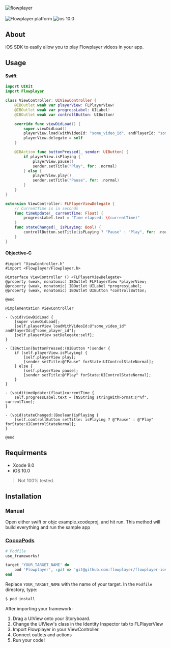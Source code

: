 ![flowplayer](https://flowplayer.com/images/logo-blue.png)<br /><br />
![Flowplayer platform](https://img.shields.io/badge/Platform-iOS-orange.svg)
![ios 10.0](https://img.shields.io/badge/ios-10.0-blue.svg)

## About
iOS SDK to easily allow you to play Flowplayer videos in your app.

## Usage

#### Swift
```swift
import UIKit
import Flowplayer

class ViewController: UIViewController {
    @IBOutlet weak var playerView: FLPlayerView!
    @IBOutlet weak var progressLabel: UILabel!
    @IBOutlet weak var controllButton: UIButton!

    override func viewDidLoad() {
        super.viewDidLoad()
        playerView.load(withVideoId: "some_video_id", andPlayerId: "some_player_id")
        playerView.delegate = self
    }

    @IBAction func buttonPressed(_ sender: UIButton) {
        if playerView.isPlaying {
            playerView.pause()
            sender.setTitle("Play", for: .normal)
        } else {
            playerView.play()
            sender.setTitle("Pause", for: .normal)
        }
    }
}

extension ViewController: FLPlayerViewDelegate {
    // CurrentTime is in seconds
    func timeUpdate(_ currentTime: Float) {
        progressLabel.text = "Time elapsed: \(currentTime)"
    }
    func stateChanged(_ isPLaying: Bool) {
        controllButton.setTitle(isPLaying ? "Pause" : "Play", for: .normal)
    }
}
```

#### Objective-C
```objc
#import "ViewController.h"
#import <Flowplayer/Flowplayer.h>

@interface ViewController () <FLPlayerViewDelegate>
@property (weak, nonatomic) IBOutlet FLPlayerView *playerView;
@property (weak, nonatomic) IBOutlet UILabel *progressLabel;
@property (weak, nonatomic) IBOutlet UIButton *controllButton;

@end

@implementation ViewController

- (void)viewDidLoad {
    [super viewDidLoad];
    [self.playerView loadWithVideoId:@"some_video_id" andPlayerId:@"some_player_id"];
    [self.playerView setDelegate:self];
}

- (IBAction)buttonPressed:(UIButton *)sender {
    if (self.playerView.isPlaying) {
        [self.playerView play];
        [sender setTitle:@"Pause" forState:UIControlStateNormal];
    } else {
        [self.playerView pause];
        [sender setTitle:@"Play" forState:UIControlStateNormal];
    }
}

- (void)timeUpdate:(float)currentTime {
    self.progressLabel.text = [NSString stringWithFormat:@"%f", currentTime];
}

- (void)stateChanged:(Boolean)isPlaying {
    [self.controllButton setTitle: isPlaying ? @"Pause" : @"Play" forState:UIControlStateNormal];
}

@end
```

## Requirments
* Xcode 9.0
* iOS 10.0

> Not 100% tested.

## Installation

### Manual

Open either swift or objc example.xcodeproj, and hit run. This method will build everything and run the sample app

### [CocoaPods](https://guides.cocoapods.org/using/using-cocoapods.html)

```ruby
# Podfile
use_frameworks!

target 'YOUR_TARGET_NAME' do
    pod 'Flowplayer', :git => 'git@github.com:flowplayer/flowplayer-ios-sdk.git'
end
```

Replace `YOUR_TARGET_NAME` with the name of your target.
In the `Podfile` directory, type:

```bash
$ pod install
```

After importing your framework:

  1. Drag a UIView onto your Storyboard.
  2. Change the UIView's class in the Identity Inspector tab to FLPlayerView
  3. Import Flowplayer in your ViewController.
  4. Connect outlets and actions
  5. Run your code!


